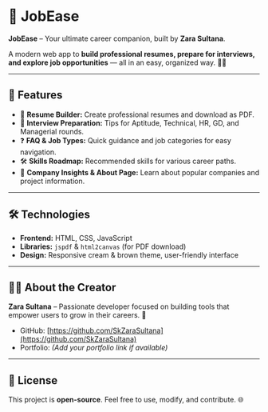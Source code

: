 # 🌟 JobEase

**JobEase** – Your ultimate career companion, built by **Zara Sultana**.  

A modern web app to **build professional resumes, prepare for interviews, and explore job opportunities** — all in an easy, organized way. 💼✨

---

## 🚀 Features
- 📝 **Resume Builder:** Create professional resumes and download as PDF.  
- 🎯 **Interview Preparation:** Tips for Aptitude, Technical, HR, GD, and Managerial rounds.  
- ❓ **FAQ & Job Types:** Quick guidance and job categories for easy navigation.  
- 🛠 **Skills Roadmap:** Recommended skills for various career paths.  
- 🏢 **Company Insights & About Page:** Learn about popular companies and project information.  

---

## 🛠 Technologies
- **Frontend:** HTML, CSS, JavaScript  
- **Libraries:** `jspdf` & `html2canvas` (for PDF download)  
- **Design:** Responsive cream & brown theme, user-friendly interface  

---

## 👩‍💻 About the Creator
**Zara Sultana** – Passionate developer focused on building tools that empower users to grow in their careers. 🚀  

- GitHub: [https://github.com/SkZaraSultana](https://github.com/SkZaraSultana)  
- Portfolio: *(Add your portfolio link if available)*  

---

## 📄 License
This project is **open-source**. Feel free to use, modify, and contribute. 🌐

